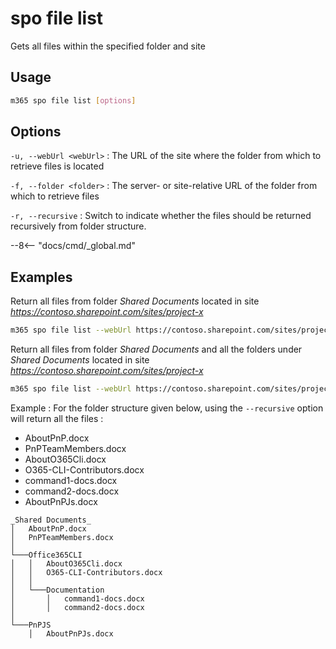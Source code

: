 # spo file list

Gets all files within the specified folder and site

## Usage

```sh
m365 spo file list [options]
```

## Options

`-u, --webUrl <webUrl>`
: The URL of the site where the folder from which to retrieve files is located

`-f, --folder <folder>`
: The server- or site-relative URL of the folder from which to retrieve files

`-r, --recursive`
: Switch to indicate whether the files should be returned recursively from folder structure.


--8<-- "docs/cmd/_global.md"

## Examples

Return all files from folder _Shared Documents_ located in site _https://contoso.sharepoint.com/sites/project-x_

```sh
m365 spo file list --webUrl https://contoso.sharepoint.com/sites/project-x --folder 'Shared Documents'
```



Return all files from folder _Shared Documents_ and all the folders under _Shared Documents_ located in site _https://contoso.sharepoint.com/sites/project-x_
```sh
m365 spo file list --webUrl https://contoso.sharepoint.com/sites/project-x --folder 'Shared Documents' --recursive
```

Example : For the folder structure given below, using the ``--recursive`` option will return all the files : 
- AboutPnP.docx
- PnPTeamMembers.docx
- AboutO365Cli.docx
- O365-CLI-Contributors.docx
- command1-docs.docx
- command2-docs.docx
- AboutPnPJs.docx


```
_Shared Documents_
│   AboutPnP.docx
│   PnPTeamMembers.docx    
│
└───Office365CLI
│   │   AboutO365Cli.docx
│   │   O365-CLI-Contributors.docx
│   │
│   └───Documentation
│       │   command1-docs.docx
│       │   command2-docs.docx
│   
└───PnPJS
    │   AboutPnPJs.docx
```



